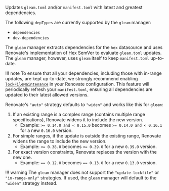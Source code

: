 Updates `gleam.toml` and/or `manifest.toml` with latest and greatest dependencies.

The following `depTypes` are currently supported by the `gleam` manager:

-   `dependencies`
-   `dev-dependencies`

The `gleam` manager extracts dependencies for the `hex` datasource and uses Renovate's implementation of Hex SemVer to evaluate `gleam.toml` updates.
The `gleam` manager, however, uses `gleam` itself to keep `manifest.toml` up-to-date.

<!-- prettier-ignore -->
!!! note
    To ensure that all your dependencies, including those with in-range updates, are kept up-to-date, we strongly recommend enabling [`lockFileMaintenance`](../../../configuration-options.md#lockfilemaintenance) in your Renovate configuration.
    This feature will periodically refresh your `manifest.toml`, ensuring all dependencies are updated to their latest allowed versions.

Renovate's `"auto"` strategy defaults to `"widen"` and works like this for `gleam`:

1. If an existing range is a complex range (contains multiple range specifications), Renovate widens it to include the new version.
    - Example: `>= 0.14.0 and < 0.15.0` becomes `>= 0.14.0 and < 0.16.1` for a new `0.16.0` version.
1. For simple ranges, if the update is outside the existing range, Renovate widens the range to include the new version.
    - Example: `<= 0.38.0` becomes `<= 0.39.0` for a new `0.39.0` version.
1. For exact version constraints, Renovate replaces the version with the new one.
    - Example: `== 0.12.0` becomes `== 0.13.0` for a new `0.13.0` version.

<!-- prettier-ignore -->
!!! warning
    The `gleam` manager does not support the `"update-lockfile"` or `"in-range-only"` strategies.
    If used, the `gleam` manager will default to the `"widen"` strategy instead.

